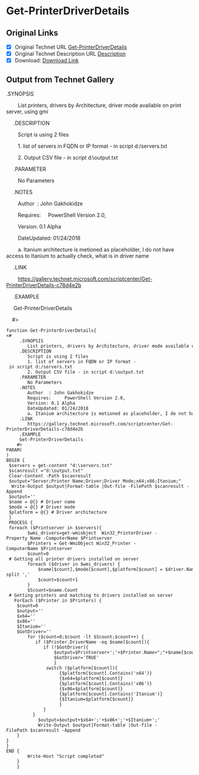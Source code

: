 # Get-PrinterDriverDetails

## Original Links

- [x] Original Technet URL [Get-PrinterDriverDetails](https://gallery.technet.microsoft.com/Get-PrinterDriverDetails-c78d4e2b)
- [x] Original Technet Description URL [Description](https://gallery.technet.microsoft.com/Get-PrinterDriverDetails-c78d4e2b/description)
- [x] Download: [Download Link](Download\Get-PrinterDriverDetails.zip)

## Output from Technet Gallery

.SYNOPSIS

        List printers, drivers by Architecture, driver mode available on print server, using gmi

     .DESCRIPTION

        Script is using 2 files

        1. list of servers in FQDN or IP format - in script d:/servers.txt

        2. Output CSV file - in script d:\output.txt

     .PARAMETER

        No Parameters

     .NOTES

        Author  : John Gakhokidze

        Requires:     PowerShell Version 2.0,

        Version: 0.1 Alpha

        DateUpdated: 01/24/2018

        a. Itanium architecture is metioned as placeholder, I do not have access to Itanium to actually check, what is in driver name

     .LINK

        https://gallery.technet.microsoft.com/scriptcenter/Get-PrinterDriverDetails-c78d4e2b

     .EXAMPLE

     Get-PrinterDriverDetails

    #&gt;

```
function Get-PrinterDriverDetails{
<#
     .SYNOPSIS
        List printers, drivers by Architecture, driver mode available on print server, using gmi
     .DESCRIPTION
        Script is using 2 files
        1. list of servers in FQDN or IP format - in script d:/servers.txt
        2. Output CSV file - in script d:\output.txt
     .PARAMETER
        No Parameters
     .NOTES
        Author  : John Gakhokidze
        Requires:     PowerShell Version 2.0,
        Version: 0.1 Alpha
        DateUpdated: 01/24/2018
        a. Itanium architecture is metioned as placeholder, I do not have access to Itanium to actually check, what is in driver name
     .LINK
        https://gallery.technet.microsoft.com/scriptcenter/Get-PrinterDriverDetails-c78d4e2b
     .EXAMPLE
     Get-PrinterDriverDetails
    #>
PARAM(
)
BEGIN {
 $servers = get-content "d:\servers.txt"
 $scanresult ="d:\output.txt"
 Clear-Content -Path $scanresult
 $output="Server;Printer Name;Driver;Driver Mode;x64;x86;Itanium;"
  Write-Output $output|Format-table |Out-file -FilePath $scanresult -Append
 $output=''
 $name = @{} # Driver name
 $mode = @{} # Driver mode
 $platform = @{} # Driver architecture
 }
 PROCESS {
 foreach ($Printserver in $servers){
        $wmi_drivers=get-wmiobject  Win32_PrinterDriver -Property Name -ComputerName $Printserver
        $Printers = Get-WmiObject Win32_Printer -ComputerName $Printserver
        $count=0
 # Getting all printer drivers installed on server
        foreach ($driver in $wmi_drivers) {
            $name[$count],$mode[$count],$platform[$count] = $driver.Name -split ','
            $count=$count+1
        }
        $Scount=$name.Count
 # Getting printers and matching to drivers installed on server
   ForEach ($Printer in $Printers) {
    $count=0
    $output=''
    $x64=''
    $x86=''
    $Itanium=''
    $GotDriver=''
        for ($count=0;$count -lt $Scount;$count++) {
           if ($Printer.DriverName -eq $name[$count]){
              if (!$GotDriver){
                  $output=$Printserver+';'+$Printer.Name+";"+$name[$count]+";"+$mode[$count]+";"
                  $GotDriver='TRUE'
                  }
               switch ($platform[$count]){
                    {$platform[$count].Contains('x64')}
                    {$x64=$platform[$count]}
                    {$platform[$count].Contains('x86')}
                    {$x86=$platform[$count]}
                    {$platform[$count].Contains('Itanium')}
                    {$Itanium=$platform[$count]}
                    }
              }
          }
            $output=$output+$x64+';'+$x86+';'+$Itanium+';'
            Write-Output $output|Format-table |Out-file -FilePath $scanresult -Append
    }
}
}
END {
        Write-Host "Script completed"
    }
    }
```

